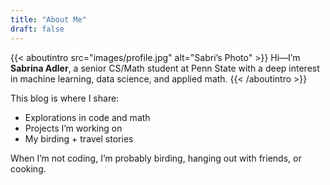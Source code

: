 ```yaml
---
title: "About Me"
draft: false
---
```


{{< aboutintro src="images/profile.jpg" alt="Sabri’s Photo" >}}
Hi—I’m **Sabrina Adler**, a senior CS/Math student at Penn State with a deep interest in machine learning, data science, and applied math. 
{{< /aboutintro >}}

This blog is where I share:

- Explorations in code and math  
- Projects I’m working on  
- My birding + travel stories  

When I’m not coding, I’m probably birding, hanging out with friends, or cooking.

